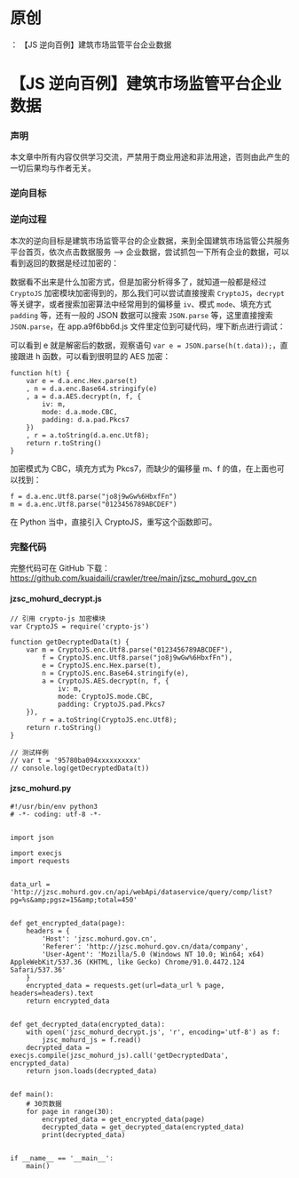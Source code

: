 # 原创
：  【JS 逆向百例】建筑市场监管平台企业数据

# 【JS 逆向百例】建筑市场监管平台企业数据

### 声明

本文章中所有内容仅供学习交流，严禁用于商业用途和非法用途，否则由此产生的一切后果均与作者无关。

### 逆向目标

### 逆向过程

本次的逆向目标是建筑市场监管平台的企业数据，来到全国建筑市场监管公共服务平台首页，依次点击数据服务 —&gt; 企业数据，尝试抓包一下所有企业的数据，可以看到返回的数据是经过加密的：

数据看不出来是什么加密方式，但是加密分析得多了，就知道一般都是经过 `CryptoJS` 加密模块加密得到的，那么我们可以尝试直接搜索 `CryptoJS`，`decrypt` 等关键字，或者搜索加密算法中经常用到的偏移量 `iv`、模式 `mode`、填充方式 `padding` 等，还有一般的 JSON 数据可以搜索 `JSON.parse` 等，这里直接搜索 `JSON.parse`，在 app.a9f6bb6d.js 文件里定位到可疑代码，埋下断点进行调试：

可以看到 e 就是解密后的数据，观察语句 `var e = JSON.parse(h(t.data));`，直接跟进 h 函数，可以看到很明显的 AES 加密：

```
function h(t) {
    var e = d.a.enc.Hex.parse(t)
    , n = d.a.enc.Base64.stringify(e)
    , a = d.a.AES.decrypt(n, f, {
        iv: m,
        mode: d.a.mode.CBC,
        padding: d.a.pad.Pkcs7
    })
    , r = a.toString(d.a.enc.Utf8);
    return r.toString()
}

```

加密模式为 CBC，填充方式为 Pkcs7，而缺少的偏移量 m、f 的值，在上面也可以找到：

```
f = d.a.enc.Utf8.parse("jo8j9wGw%6HbxfFn")
m = d.a.enc.Utf8.parse("0123456789ABCDEF")

```

在 Python 当中，直接引入 CryptoJS，重写这个函数即可。

### 完整代码

完整代码可在 GitHub 下载：https://github.com/kuaidaili/crawler/tree/main/jzsc_mohurd_gov_cn

#### jzsc_mohurd_decrypt.js

```
// 引用 crypto-js 加密模块
var CryptoJS = require('crypto-js')

function getDecryptedData(t) {
    var m = CryptoJS.enc.Utf8.parse("0123456789ABCDEF"),
        f = CryptoJS.enc.Utf8.parse("jo8j9wGw%6HbxfFn"),
        e = CryptoJS.enc.Hex.parse(t),
        n = CryptoJS.enc.Base64.stringify(e),
        a = CryptoJS.AES.decrypt(n, f, {
            iv: m,
            mode: CryptoJS.mode.CBC,
            padding: CryptoJS.pad.Pkcs7
    }),
        r = a.toString(CryptoJS.enc.Utf8);
    return r.toString()
}

// 测试样例
// var t = '95780ba094xxxxxxxxxx'
// console.log(getDecryptedData(t))

```

#### jzsc_mohurd.py

```
#!/usr/bin/env python3
# -*- coding: utf-8 -*-


import json

import execjs
import requests


data_url = 'http://jzsc.mohurd.gov.cn/api/webApi/dataservice/query/comp/list?pg=%s&amp;pgsz=15&amp;total=450'


def get_encrypted_data(page):
    headers = {
        'Host': 'jzsc.mohurd.gov.cn',
        'Referer': 'http://jzsc.mohurd.gov.cn/data/company',
        'User-Agent': 'Mozilla/5.0 (Windows NT 10.0; Win64; x64) AppleWebKit/537.36 (KHTML, like Gecko) Chrome/91.0.4472.124 Safari/537.36'
    }
    encrypted_data = requests.get(url=data_url % page, headers=headers).text
    return encrypted_data


def get_decrypted_data(encrypted_data):
    with open('jzsc_mohurd_decrypt.js', 'r', encoding='utf-8') as f:
        jzsc_mohurd_js = f.read()
    decrypted_data = execjs.compile(jzsc_mohurd_js).call('getDecryptedData', encrypted_data)
    return json.loads(decrypted_data)


def main():
    # 30页数据
    for page in range(30):
        encrypted_data = get_encrypted_data(page)
        decrypted_data = get_decrypted_data(encrypted_data)
        print(decrypted_data)


if __name__ == '__main__':
    main()

```
